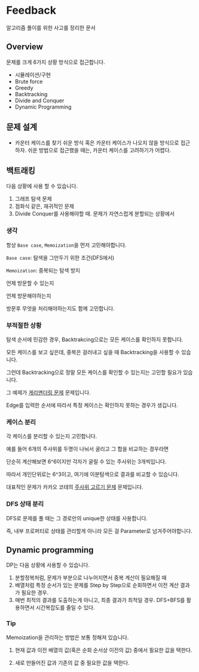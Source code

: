 # Feedback

알고리즘 풀이를 위한 사고를 정리한 문서 

## Overview

문제를 크게 6가지 상황 방식으로 접근합니다. 

* 시뮬레이션/구현 
* Brute force 
* Greedy 
* Backtracking
* Divide and Conquer 
* Dynamic Programming 

## 문제 설계 

* 카운터 케이스를 찾기 쉬운 방식 혹은 카운터 케이스가 나오지 않을 방식으로 접근하자. 쉬운 방법으로 접근했을 때는, 카운터 케이스를 고려하기가 어렵다. 

## 백트래킹 

다음 상황에 사용 할 수 있습니다. 

1. 그래프 탐색 문제 
2. 점화식 같은, 재귀적인 문제
3. Divide Conquer를 사용해야할 때. 문제가 자연스럽게 분할되는 상황에서 

### 생각

항상 `Base case`, `Memoization`을 먼저 고민해야합니다.

`Base case`: 탐색을 그만두기 위한 조건(DFS에서)

`Memoization`: 중복되는 탐색 방지 

언제 방문할 수 있는지

언제 방문해야하는지 

방문후 무엇을 처리해야하는지도 함께 고민합니다. 

### 부적절한 상황 

탐색 순서에 민감한 경우, Backtrakcing으로는 모든 케이스를 확인하지 못합니다.

모든 케이스를 보고 싶은데, 중복은 걸러내고 싶을 때 Backtracking을 사용할 수 있습니다.  

그런데 Backtracking으로 정말 모든 케이스를 확인할 수 있는지는 고민할 필요가 있습니다.  

그 예제가 [게리멘더링 문제](https://www.acmicpc.net/problem/17471) 문제입니다.

Edge를 입력한 순서에 따라서 특정 케이스는 확인하지 못하는 경우가 생깁니다. 

### 케이스 분리

각 케이스를 분리할 수 있는지 고민합니다. 

예를 들어 6개의 주사위를 두명이 나눠서 굴리고 그 합을 비교하는 경우라면

단순히 계산해보면 6^6이지만 각자가 굴릴 수 있는 주사위는 3개씩입니다. 

따라서 개인단위로는 6^3이고, 여기에 이분탐색으로 결과를 비교할 수 있습니다. 

대표적인 문제가 카카오 코테의 [주사위 고르기 문제](https://school.programmers.co.kr/learn/courses/30/lessons/258709) 문제입니다. 
 

### DFS 상태 분리

DFS로 문제를 풀 때는 그 경로만의 unique한 상태를 사용합니다. 

즉, 내부 프로퍼티로 상태를 관리할게 아니라 모든 걸 Parameter로 넘겨주어야합니다. 

## Dynamic programming 

DP는 다음 상황에 사용할 수 있습니다.

1. 분할정복처럼, 문제가 부분으로 나누어지면서 중복 계산이 필요해질 때 
2. 배열처럼 특정 순서가 있는 문제를 Step by Step으로 순회하면서 이전 계산 결과가 필요한 경우. 
3. 매번 최적의 결과를 도출하는게 아니고, 최종 결과가 최적일 경우. DFS+BFS를 활용하면서 시간복잡도를 줄일 수 있다.

### Tip 

Memoization을 관리하는 방법은 보통 정해져 있습니다.

1. 현재 값과 이전 배열의 값(혹은 순회 순서상 이전의 값) 중에서 필요한 값을 택한다.

2. 새로 만들어진 값과 기존의 값 중 필요한 값을 택한다.
